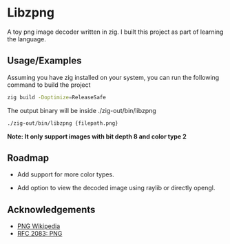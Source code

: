 # Libzpng

A toy png image decoder written in zig. I built this project as part of learning the language.

## Usage/Examples

Assuming you have zig installed on your system, you can run the following command to build the project

```bash
zig build -Doptimize=ReleaseSafe
```

The output binary will be inside ./zig-out/bin/libzpng

```bash
./zig-out/bin/libzpng {filepath.png}
```

**Note: It only support images with bit depth 8 and color type 2**

## Roadmap

- Add support for more color types.

- Add option to view the decoded image using raylib or directly opengl.

## Acknowledgements

- [PNG Wikipedia](https://en.wikipedia.org/wiki/PNG)
- [RFC 2083: PNG](https://datatracker.ietf.org/doc/html/rfc2083)
